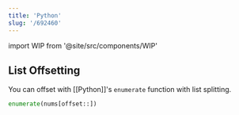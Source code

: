 ```yaml
---
title: 'Python'
slug: '/692460'
---
```


import WIP from '@site/src/components/WIP'

<WIP />

## List Offsetting

You can offset with [[Python]]'s `enumerate` function with list splitting.

```python
enumerate(nums[offset::])
```
